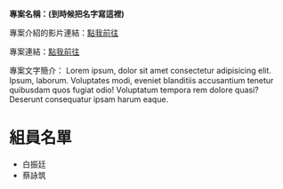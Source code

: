 **專案名稱：(到時候把名字寫這裡)**

專案介紹的影片連結：[點我前往](https://ljsh.hcc.edu.tw/)

專案連結：[點我前往](https://ljsh.hcc.edu.tw/)

專案文字簡介：
Lorem ipsum, dolor sit amet consectetur adipisicing elit. Ipsum, laborum. Voluptates modi, eveniet blanditiis accusantium tenetur quibusdam quos fugiat odio! Voluptatum tempora rem dolore quasi? Deserunt consequatur ipsam harum eaque.

# 組員名單

- 白振廷
- 蔡詠筑
